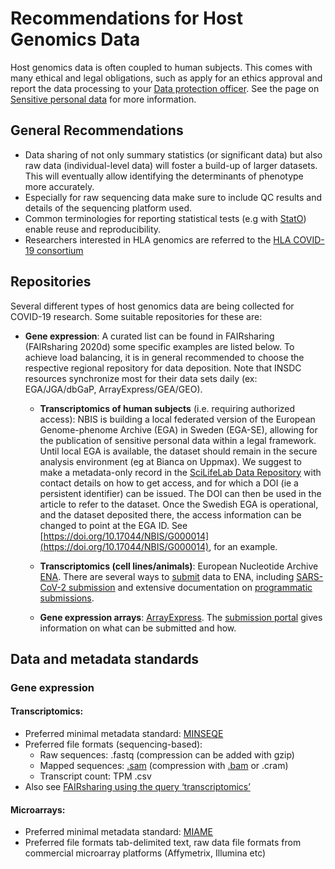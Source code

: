 # Recommendations for Host Genomics Data
Host genomics data is often coupled to human subjects. This comes with many ethical and legal obligations, such as apply for an ethics approval and report the data processing to your [Data protection officer](/docs/general/data_protection_officer). See the page on [Sensitive personal data](/docs/general/sensitive_data) for more information.

## General Recommendations
* Data sharing of not only summary statistics (or significant data) but also raw data (individual-level data) will foster a build-up of larger datasets. This will eventually allow identifying the determinants of phenotype more accurately.
* Especially for raw sequencing data make sure to include QC results and details of the sequencing platform used.
* Common terminologies for reporting statistical tests (e.g with [StatO](https://doi.org/10.25504/FAIRsharing.na5xp)) enable reuse and reproducibility.
* Researchers interested in HLA genomics are referred to the [HLA COVID-19 consortium](http://hlacovid19.org/)

## Repositories
Several different types of host genomics data are being collected for COVID-19 research. Some suitable repositories for these are:

* **Gene expression**: A curated list can be found in FAIRsharing (FAIRsharing 2020d) some specific examples are listed below. To achieve load balancing, it is in general recommended to choose the respective regional repository for data deposition. Note that INSDC resources synchronize most for their data sets daily (ex: EGA/JGA/dbGaP, ArrayExpress/GEA/GEO).

  *  **Transcriptomics of human subjects** (i.e. requiring authorized access): NBIS is building a local federated version of the European Genome-phenome Archive (EGA) in Sweden (EGA-SE), allowing for the publication of sensitive personal data within a legal framework. Until local EGA is available, the dataset should remain in the secure analysis environment (eg at Bianca on Uppmax). We suggest to make a metadata-only record in the [SciLifeLab Data Repository](https://scilifelab.figshare.com/) with contact details on how to get access, and for which a DOI (ie a persistent identifier) can be issued. The DOI can then be used in the article to refer to the dataset. Once the Swedish EGA is operational, and the dataset deposited there, the access information can be changed to point at the EGA ID. See [https://doi.org/10.17044/NBIS/G000014](https://doi.org/10.17044/NBIS/G000014), for an example.

  * **Transcriptomics (cell lines/animals)**: European Nucleotide Archive [ENA](https://www.ebi.ac.uk/ena). There are several ways to [submit](https://www.ebi.ac.uk/ena/submit) data to ENA, including [SARS-CoV-2 submission](https://ena-browser-docs.readthedocs.io/en/latest/help_and_guides/sars-cov-2-submissions.html) and extensive documentation on [programmatic submissions](https://ena-docs.readthedocs.io/en/latest/programmatic.html).
  * **Gene expression arrays**: [ArrayExpress](https://www.ebi.ac.uk/arrayexpress/). The [submission portal](https://www.ebi.ac.uk/arrayexpress/submit/overview.html) gives information on what can be submitted and how.

<!--- * **Genome-wide association studies (GWAS)**: [GWAS Catalog](https://doi.org/10.25504/FAIRsharing.blUMRx); EGA; [GWAS Central](https://doi.org/10.25504/FAIRsharing.vkr57k)
* **Adaptive Immune Receptor Repertoire sequencing (AIRR-seq)**: samples the diversity of the immunoglobulins/antibodies and T cell receptors present in a host. The respective gene loci undergo random and irreversible rearrangement during lymphocyte development, therefore this data is fundamentally distinct from conventional genome sequencing. AIRR-seq data and annotations can be submitted to dedicated repositories: [iReceptor Public Archive](https://fairsharing.org/search/?q=AIRR) or [VDJServer](https://fairsharing.org/FAIRsharing.nzdq0f). It is also possible to submit these data to general purpose repositories (SRA, Genbank), for this process there are detailed instructions ([AIRR Community 2020](https://docs.airr-community.org/en/latest/api/adc_api.html)). -->

## Data and metadata standards
### Gene expression
#### Transcriptomics:
* Preferred minimal metadata standard: [MINSEQE](https://doi.org/10.25504/FAIRsharing.a55z32)
* Preferred file formats (sequencing-based):
  * Raw sequences: .fastq (compression can be added with gzip)
  * Mapped sequences: [.sam](https://doi.org/10.25504/FAIRsharing.r2ts5t) (compression with [.bam](https://doi.org/10.25504/FAIRsharing.hza1ec) or .cram)
  * Transcript count: TPM .csv
* Also see [FAIRsharing using the query ‘transcriptomics’](https://fairsharing.org/standards/?q=transcriptomics)
#### Microarrays:
* Preferred minimal metadata standard: [MIAME](https://doi.org/10.25504/FAIRsharing.32b10v)
* Preferred file formats tab-delimited text, raw data file formats from
commercial microarray platforms (Affymetrix, Illumina etc)

<!--- ### Genome-wide association studies (GWAS):
* Preferred minimal metadata standard: [MIxS](https://doi.org/10.25504/FAIRsharing.9aa0zp)
* Preferred file formats: for binary files: .bim .fam and [.bed](https://doi.org/10.25504/FAIRsharing.mwmbpq); for text-format files .ped and .map

### Adaptive Immune Receptor Repertoire sequencing (AIRR-seq).
* Preferred minimal metadata standards: [MiAIRR](https://docs.airr-community.org/en/latest/miairr/introduction_miairr.html)
* Preferred file formats: [AIRR repertoire metadata](https://docs.airr-community.org/en/latest/datarep/metadata.html#file-format-specification) (formatted as .JSON or .YAML), [AIRR rearrangements](https://docs.airr-community.org/en/latest/datarep/format.html#formatspecification) (formatted as .TSV)
* Also see [FAIRsharing using the query ‘AIRR’](https://fairsharing.org/search/?q=AIRR) -->

